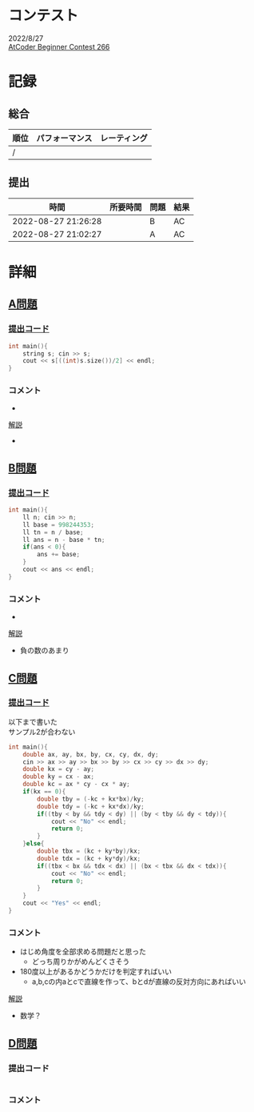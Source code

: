 # コンテスト
2022/8/27<br>
[AtCoder Beginner Contest 266](https://atcoder.jp/contests/abc266)

# 記録
## 総合
|  順位  |  パフォーマンス  | レーティング |
| ---- | ---- | ---- |
|   /   |  |  |

## 提出
|  時間  |  所要時間  |  問題  | 結果 |
| ---- | ---- | ---- | ---- |
| 2022-08-27 21:26:28 |  | B | AC |
| 2022-08-27 21:02:27 |  | A | AC |


# 詳細
## [A問題](https://atcoder.jp/contests/abc266/tasks/abc266_a)
### [提出コード](https://atcoder.jp/contests/abc266/submissions/34370744)
```c++
int main(){
    string s; cin >> s;
    cout << s[((int)s.size())/2] << endl;
}
```

### コメント

* 

[解説](https://atcoder.jp/contests/abc266/editorial/4699)

* 

## [B問題](https://atcoder.jp/contests/abc266/tasks/abc266_b)
### [提出コード](https://atcoder.jp/contests/abc266/submissions/34384844)
```c++
int main(){
    ll n; cin >> n;
    ll base = 998244353;
    ll tn = n / base;
    ll ans = n - base * tn;
    if(ans < 0){
        ans += base;
    }
    cout << ans << endl;
}
```

### コメント

* 

[解説](https://atcoder.jp/contests/abc266/editorial/4665)

* 負の数のあまり


## [C問題](https://atcoder.jp/contests/abc266/tasks/abc266_c)
### [提出コード]()

以下まで書いた<br>
サンプル2が合わない

```c++
int main(){
    double ax, ay, bx, by, cx, cy, dx, dy;
    cin >> ax >> ay >> bx >> by >> cx >> cy >> dx >> dy;
    double kx = cy - ay;
    double ky = cx - ax;
    double kc = ax * cy - cx * ay;
    if(kx == 0){
        double tby = (-kc + kx*bx)/ky;
        double tdy = (-kc + kx*dx)/ky;
        if((tby < by && tdy < dy) || (by < tby && dy < tdy)){
            cout << "No" << endl;
            return 0;
        }
    }else{
        double tbx = (kc + ky*by)/kx;
        double tdx = (kc + ky*dy)/kx;
        if((tbx < bx && tdx < dx) || (bx < tbx && dx < tdx)){
            cout << "No" << endl;
            return 0;
        }
    }
    cout << "Yes" << endl;
}
```

### コメント
* はじめ角度を全部求める問題だと思った
    * どっち周りかがめんどくさそう
* 180度以上があるかどうかだけを判定すればいい
    * a,b,cの内aとcで直線を作って、bとdが直線の反対方向にあればいい

[解説](https://atcoder.jp/contests/abc266/editorial/4659)

* 数学？


## [D問題]()
### 提出コード

```c++

```

### コメント


